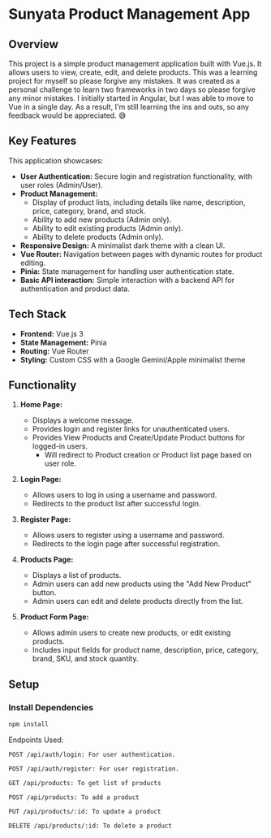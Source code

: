# Sunyata Product Management App

## Overview

This project is a simple product management application built with Vue.js. It allows users to view, create, edit, and delete products. This was a learning project for myself so please forgive any mistakes. It was created as a personal challenge to learn two frameworks in two days so please forgive any minor mistakes. I initially started in Angular, but I was able to move to Vue in a single day. As a result, I'm still learning the ins and outs, so any feedback would be appreciated. 😅

## Key Features

This application showcases:

- **User Authentication:** Secure login and registration functionality, with user roles (Admin/User).
- **Product Management:**
  - Display of product lists, including details like name, description, price, category, brand, and stock.
  - Ability to add new products (Admin only).
  - Ability to edit existing products (Admin only).
  - Ability to delete products (Admin only).
- **Responsive Design:** A minimalist dark theme with a clean UI.
- **Vue Router:** Navigation between pages with dynamic routes for product editing.
- **Pinia:** State management for handling user authentication state.
- **Basic API interaction:** Simple interaction with a backend API for authentication and product data.

## Tech Stack

- **Frontend:** Vue.js 3
- **State Management:** Pinia
- **Routing:** Vue Router
- **Styling:** Custom CSS with a Google Gemini/Apple minimalist theme

## Functionality

1.  **Home Page:**

    - Displays a welcome message.
    - Provides login and register links for unauthenticated users.
    - Provides View Products and Create/Update Product buttons for logged-in users.
      - Will redirect to Product creation or Product list page based on user role.

2.  **Login Page:**

    - Allows users to log in using a username and password.
    - Redirects to the product list after successful login.

3.  **Register Page:**

    - Allows users to register using a username and password.
    - Redirects to the login page after successful registration.

4.  **Products Page:**

    - Displays a list of products.
    - Admin users can add new products using the "Add New Product" button.
    - Admin users can edit and delete products directly from the list.

5.  **Product Form Page:**
    - Allows admin users to create new products, or edit existing products.
    - Includes input fields for product name, description, price, category, brand, SKU, and stock quantity.

## Setup

### Install Dependencies

```bash
npm install
```

Endpoints Used:

    POST /api/auth/login: For user authentication.

    POST /api/auth/register: For user registration.

    GET /api/products: To get list of products

    POST /api/products: To add a product

    PUT /api/products/:id: To update a product

    DELETE /api/products/:id: To delete a product
